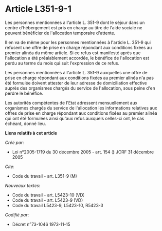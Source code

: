 # Article L351-9-1

Les personnes mentionnées à l'article L. 351-9 dont le séjour dans un centre d'hébergement est pris en charge au titre de
l'aide sociale ne peuvent bénéficier de l'allocation temporaire d'attente.

Il en va de même pour les personnes mentionnées à l'article L. 351-9 qui refusent une offre de prise en charge répondant aux
conditions fixées au premier alinéa du même article. Si ce refus est manifesté après que l'allocation a été préalablement
accordée, le bénéfice de l'allocation est perdu au terme du mois qui suit l'expression de ce refus.

Les personnes mentionnées à l'article L. 351-9 auxquelles une offre de prise en charge répondant aux conditions fixées au
premier alinéa n'a pas été formulée doivent attester de leur adresse de domiciliation effective auprès des organismes chargés
du service de l'allocation, sous peine d'en perdre le bénéfice.

Les autorités compétentes de l'Etat adressent mensuellement aux organismes chargés du service de l'allocation les
informations relatives aux offres de prise en charge répondant aux conditions fixées au premier alinéa qui ont été formulées
ainsi qu'aux refus auxquels celles-ci ont, le cas échéant, donné lieu.

**Liens relatifs à cet article**

_Créé par_:

  - Loi n°2005-1719 du 30 décembre 2005 - art. 154 () JORF 31 décembre 2005

_Cite_:

  - Code du travail - art. L351-9 (M)

_Nouveaux textes_:

  - Code du travail - art. L5423-10 (VD)
  - Code du travail - art. L5423-9 (VD)
  - Code du travail L5423-9, L5423-10, R5423-3

_Codifié par_:

  - Décret n°73-1046 1973-11-15
